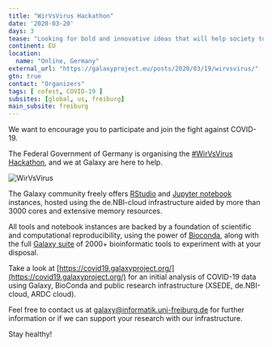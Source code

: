 ```yaml
---
title: "WirVsVirus Hackathon"
date: '2020-03-20'
days: 3
tease: "Looking for bold and innovative ideas that will help society to show solidarity now and emerge stronger"
continent: EU
location:
  name: "Online, Germany"
external_url: "https://galaxyproject.eu/posts/2020/03/19/wirvsvirus/"
gtn: true
contact: "Organizers"
tags: [ cofest, COVID-19 ]
subsites: [global, us, freiburg]
main_subsite: freiburg
---
```


We want to encourage you to participate and join the fight against COVID-19.

The Federal Government of Germany is organising the [#WirVsVirus Hackathon](https://wirvsvirushackathon.org/), and we at Galaxy are here to help.

![WirVsVirus](https://wirvsvirushackathon.org/wp-content/uploads/2020/03/12-scaled.jpg)

The Galaxy community freely offers [RStudio](https://galaxyproject.github.io/training-material/topics/galaxy-ui/tutorials/rstudio/tutorial.html) and [Jupyter notebook](https://galaxyproject.github.io/training-material/topics/galaxy-ui/tutorials/galaxy-intro-jupyter/tutorial.html) instances, hosted using the de.NBI-cloud infrastructure aided by more than 3000 cores and extensive memory resources.

All tools and notebook instances are backed by a foundation of scientific and computational reproducibility, using the power of [Bioconda](https://bioconda.github.io/), along with the full [Galaxy suite](https://usegalaxy.eu) of 2000+ bioinformatic tools to experiment with at your disposal.

Take a look at [https://covid19.galaxyproject.org/](https://covid19.galaxyproject.org/) for an initial analysis of COVID-19 data using Galaxy, BioConda and public research infrastructure (XSEDE, de.NBI-cloud, ARDC cloud).

Feel free to contact us at <galaxy@informatik.uni-freiburg.de> for further information or if we can support your research with our infrastructure.

Stay healthy!
